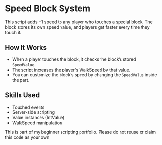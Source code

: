 #  Speed Block System

This script adds +1 speed to any player who touches a special block. The block stores its own speed value, and players get faster every time they touch it.

##  How It Works

- When a player touches the block, it checks the block’s stored `SpeedValue`.
- The script increases the player's WalkSpeed by that value.
- You can customize the block’s speed by changing the `SpeedValue` inside the part.

##  Skills Used

- Touched events
- Server-side scripting
- Value instances (IntValue)
- WalkSpeed manipulation

 This is part of my beginner scripting portfolio. Please do not reuse or claim this code as your own
